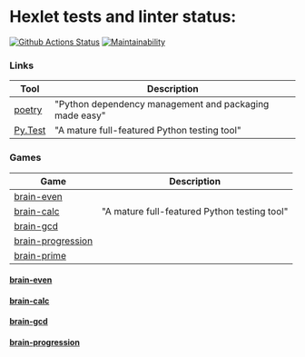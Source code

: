 # Hexlet tests and linter status:

[![Github Actions Status](https://github.com/noreplyyyy/python-project-49/workflows/hexlet-check/badge.svg)](https://github.com/noreplyyyy/python-project-49/actions)
[![Maintainability](https://api.codeclimate.com/v1/badges/ae622f279bc49ff6815b/maintainability)](https://codeclimate.com/github/noreplyyyy/python-project-49/maintainability)


### Links

| Tool                                                                        | Description                                             |
|-----------------------------------------------------------------------------|---------------------------------------------------------|
| [poetry](https://poetry.eustace.io/)                                        | "Python dependency management and packaging made easy"  |
| [Py.Test](https://pytest.org)                                               | "A mature full-featured Python testing tool"            |

### Games

| Game                                                                        | Description                                             |
|-----------------------------------------------------------------------------|---------------------------------------------------------|
|<a href="https://asciinema.org/a/eRVKwRiS9G5Dp0YFEAHltlija">brain-even</a>   |
|<a href="https://asciinema.org/a/Ya5PbzKqxp7o7A1F7EYYPJqat">brain-calc</a>   | "A mature full-featured Python testing tool"            |
|<a href="https://asciinema.org/a/c13AuDzjV94L5mTtgaii4yK2f">brain-gcd</a>    |                                                         |
|<a href="https://asciinema.org/a/zmhBdxlgIuhcIYvCADoDllMgH">brain-progression</a>|                                                     |
|<a href="https://asciinema.org/a/L5Kzov1pdGkBxXUkQwDxtljs7">brain-prime</a>    |




<h4><a href="https://asciinema.org/a/jI1Vb92M909QklLZ4Litlmu92">brain-even</a></h4>
<h4><a href="https://asciinema.org/a/Ya5PbzKqxp7o7A1F7EYYPJqat">brain-calc</a></h4>
<h4><a href="https://asciinema.org/a/c13AuDzjV94L5mTtgaii4yK2f">brain-gcd</a></h4>
<h4><a href="https://asciinema.org/a/zmhBdxlgIuhcIYvCADoDllMgH">brain-progression</a></h4>
